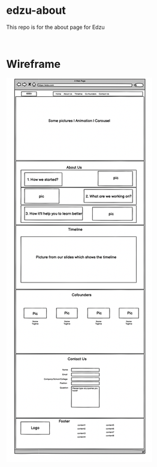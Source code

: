 # edzu-about
This repo is for the about page for Edzu
<br><br><br>


# Wireframe

![wireframe](assets/wireframe.png)
